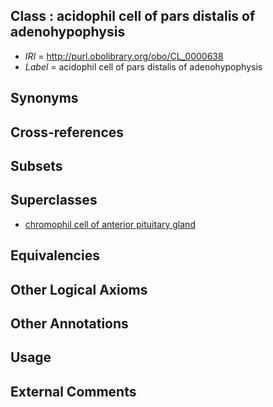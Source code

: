 
## Class : acidophil cell of pars distalis of adenohypophysis

 * *IRI* = http://purl.obolibrary.org/obo/CL_0000638
 * *Label* = acidophil cell of pars distalis of adenohypophysis

## Synonyms


## Cross-references


## Subsets


## Superclasses

 * [chromophil cell of anterior pituitary gland](../../CL/37/CL_0000637.md)

## Equivalencies


## Other Logical Axioms


## Other Annotations


## Usage


## External Comments

